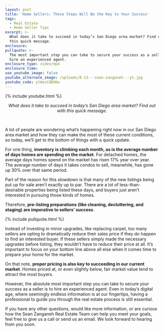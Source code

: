 ```yaml
---
layout: post
title: 'Home Sellers: These Steps Will Be the Key to Your Success'
tags:
  - Real Estate
  - Home Seller Tips
excerpt: >-
  What does it take to succeed in today’s San Diego area market? Find out with
  this quick message.
enclosure:
pullquote: >-
  The most important step you can take to secure your success as a seller is to
  hire an experienced agent.
enclosure_type: video/mp4
enclosure_time:
use_youtube_image: false
youtube_alternate_image: /uploads/8-13---sean-zanganeh---yt.jpg
youtube_code: ytAevCQDOKw
---
```


{% include youtube.html %}

<center><em>What does it take to succeed in today&rsquo;s San Diego area market? Find out with this quick message.</em></center>

&nbsp;

A lot of people are wondering what’s happening right now in our San Diego area market and how they can make the most of these current conditions, so today, we’ll get to the bottom of things with a quick update.

For one thing, **inventory is climbing each month, as is the average number of days homes are spending on the market**. For detached homes, the average days homes spend on the market has risen 17% year over year. The average number of days it takes condos to sell, meanwhile, has gone up 30% over that same period.

Part of the reason for this slowdown is that many of the new listings being put up for sale aren’t exactly up to par. There are a lot of less-than-desirable properties being listed these days, and buyers just aren’t interested in pursuing those kinds of homes.

Therefore, **pre-listing preparations (like cleaning, decluttering, and staging) are imperative to sellers’ success**.

{% include pullquote.html %}

Instead of investing in minor upgrades, like replacing carpet, too many sellers are opting to dramatically reduce their sales price if they do happen to find an interested buyer. If these sellers simply made the necessary upgrades before listing, they wouldn’t have to reduce their price at all. It’s important to focus on your bottom line above all else when it comes time to prepare your home for the market.

On that note, **proper pricing is also key to succeeding in our current market**. Homes priced at, or even slightly below, fair market value tend to attract the most buyers.

However, the absolute most important step you can take to secure your success as a seller is to hire an experienced agent. Even in today’s digital age, where seemingly endless information is at our fingertips, having a professional to guide you through the real estate process is still essential.

If you have any other questions, would like more information, or are curious how the Sean Zanganeh Real Estate Team can help you meet your goals, feel free to give us a call or send us an email. We look forward to hearing from you soon.